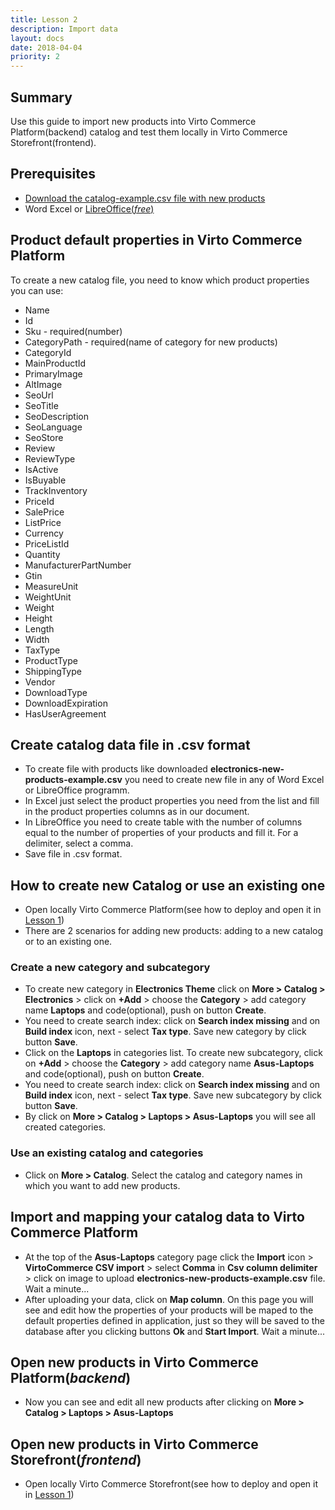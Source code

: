 ```yaml
---
title: Lesson 2
description: Import data
layout: docs
date: 2018-04-04
priority: 2
---
```

## Summary

Use this guide to import new products into Virto Commerce Platform(backend) catalog and test them locally in Virto Commerce Storefront(frontend).

## Prerequisites

* <a href="" target="_blank">Download the catalog-example.csv file with new products</a>
* Word Excel or <a href="https://www.libreoffice.org/" target="_blank">LibreOffice(*free*)</a>

## Product default properties in Virto Commerce Platform

To create a new catalog file, you need to know which product properties you can use:
* Name
* Id
* Sku - required(number)
* CategoryPath - required(name of category for new products)
* CategoryId
* MainProductId
* PrimaryImage
* AltImage
* SeoUrl
* SeoTitle
* SeoDescription
* SeoLanguage
* SeoStore
* Review
* ReviewType
* IsActive
* IsBuyable
* TrackInventory
* PriceId
* SalePrice
* ListPrice
* Currency
* PriceListId
* Quantity
* ManufacturerPartNumber
* Gtin
* MeasureUnit
* WeightUnit
* Weight
* Height
* Length
* Width
* TaxType
* ProductType
* ShippingType
* Vendor
* DownloadType
* DownloadExpiration
* HasUserAgreement

## Create catalog data file in .csv format

* To create file with products like downloaded **electronics-new-products-example.csv** you need to create new file in any of Word Excel or LibreOffice programm.
* In Excel just select the product properties you need from the list and fill in the product properties columns as in our document.
* In LibreOffice you need to create table with the number of columns equal to the number of properties of your products and fill it. For a delimiter, select a comma.
* Save file in .csv format.

## How to create new Catalog or use an existing one

* Open locally Virto Commerce Platform(see how to deploy and open it in <a href="" target="_blank">Lesson 1</a>)
* There are 2 scenarios for adding new products: adding to a new catalog or to an existing one.

### Create a new category and subcategory
* To create new category in **Electronics Theme** click on **More > Catalog > Electronics** > click on **+Add** > choose the **Category** > add category name **Laptops** and code(optional), push on button **Create**.
* You need to create search index: click on **Search index missing** and on **Build index** icon, next - select **Tax type**. Save new category by click button **Save**.
* Click on the **Laptops** in categories list. To create new subcategory, click on **+Add** > choose the **Category** > add category name **Asus-Laptops** and code(optional), push on button **Create**.
* You need to create search index: click on **Search index missing** and on **Build index** icon, next - select **Tax type**. Save new subcategory by click button **Save**.
* By click on **More > Catalog > Laptops > Asus-Laptops** you will see all created categories.

### Use an existing catalog and categories
* Click on **More > Catalog**. Select the catalog and category names in which you want to add new products.

## Import and mapping your catalog data to Virto Commerce Platform

* At the top of the **Asus-Laptops** category page click the **Import** icon > **VirtoCommerce CSV import** > select **Comma** in **Csv column delimiter** > click on image to upload **electronics-new-products-example.csv** file. Wait a minute...
* After uploading your data, click on **Map column**. On this page you will see and edit how the properties of your products will be maped to the default properties defined in application, just so they will be saved to the database after you clicking buttons **Ok** and **Start Import**. Wait a minute...

## Open new products in Virto Commerce Platform(*backend*)

* Now you can see and edit all new products after clicking on **More > Catalog > Laptops > Asus-Laptops**

## Open new products in Virto Commerce Storefront(*frontend*)

* Open locally Virto Commerce Storefront(see how to deploy and open it in <a href="" target="_blank">Lesson 1</a>)
